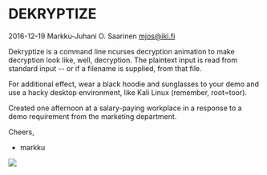 DEKRYPTIZE
==========

2016-12-19  Markku-Juhani O. Saarinen <mjos@iki.fi>

Dekryptize is a command line ncurses decryption animation to make decryption
look like, well, decryption. The plaintext input is read from standard input --
or if a filename is supplied, from that file.

For additional effect, wear a black hoodie and sunglasses to your demo
and use a hacky desktop environment, like Kali Linux (remember, root=toor). 

Created one afternoon at a salary-paying workplace in a response to a demo
requirement from the marketing department.

Cheers,
- markku

![](https://mjos.fi/dist/dekryptize.gif)

